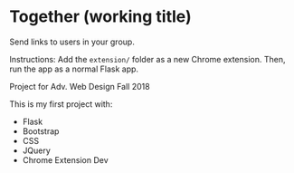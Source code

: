 # Together (working title)

Send links to users in your group.

Instructions: Add the `extension/` folder as a new Chrome extension. Then, run the app as a normal Flask app. 

Project for Adv. Web Design Fall 2018

This is my first project with:

* Flask
* Bootstrap
* CSS
* JQuery
* Chrome Extension Dev

